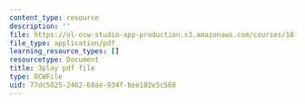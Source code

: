 ```yaml
---
content_type: resource
description: ''
file: https://ol-ocw-studio-app-production.s3.amazonaws.com/courses/18-06sc-linear-algebra-fall-2011/77dc5025246268ae934fbee182e5c568_M0Sa8fLOajA.pdf
file_type: application/pdf
learning_resource_types: []
resourcetype: Document
title: 3play pdf file
type: OCWFile
uid: 77dc5025-2462-68ae-934f-bee182e5c568
---
```

